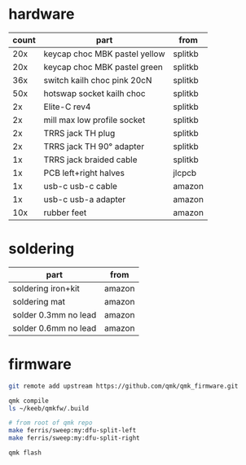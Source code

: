 # hardware

count | part | from
------|------|-----
20x | keycap choc MBK pastel yellow | splitkb
20x | keycap choc MBK pastel green | splitkb
36x | switch kailh choc pink 20cN | splitkb
50x | hotswap socket kailh choc | splitkb
2x | Elite-C rev4 | splitkb
2x | mill max low profile socket | splitkb
2x | TRRS jack TH plug | splitkb
2x | TRRS jack TH 90° adapter | splitkb
1x | TRRS jack braided cable | splitkb
1x | PCB left+right halves | jlcpcb
1x | usb-c usb-c cable | amazon
1x | usb-c usb-a adapter | amazon
10x | rubber feet | amazon

# soldering

part | from
-----|-----
soldering iron+kit | amazon
soldering mat | amazon
solder 0.3mm no lead | amazon
solder 0.6mm no lead | amazon

# firmware

```sh
git remote add upstream https://github.com/qmk/qmk_firmware.git

qmk compile
ls ~/keeb/qmkfw/.build

# from root of qmk repo
make ferris/sweep:my:dfu-split-left
make ferris/sweep:my:dfu-split-right

qmk flash
```
